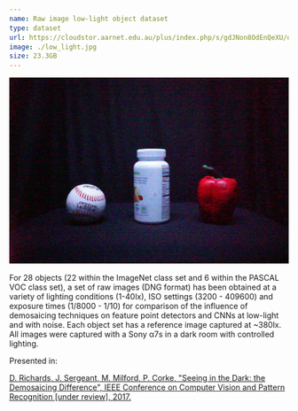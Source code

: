 ```yaml
---
name: Raw image low-light object dataset
type: dataset
url: https://cloudstor.aarnet.edu.au/plus/index.php/s/gdJNon8OdEnQeXU/download
image: ./low_light.jpg
size: 23.3GB
---
```


<p align="center"><img src="./low_light.jpg" alt="Example image from the low-light object dataset"/></p>

For 28 objects (22 within the ImageNet class set and 6 within the PASCAL VOC class set), a set of raw images (DNG format) has been obtained at a variety of lighting conditions (1-40lx), ISO settings (3200 - 409600) and exposure times (1/8000 - 1/10) for comparison of the influence of demosaicing techniques on feature point detectors and CNNs at low-light and with noise. Each object set has a reference image captured at ~380lx. All images were captured with a Sony α7s in a dark room with controlled lighting.

Presented in:

[D. Richards, J. Sergeant, M. Milford, P. Corke, "Seeing in the Dark: the Demosaicing Difference", IEEE Conference on Computer Vision and Pattern Recognition [under review], 2017.](https://www.dropbox.com/s/d3sasg58yrjm071/Seeing%20in%20the%20Dark%20-%20the%20Demosaicing%20Difference.pdf?dl=0)
